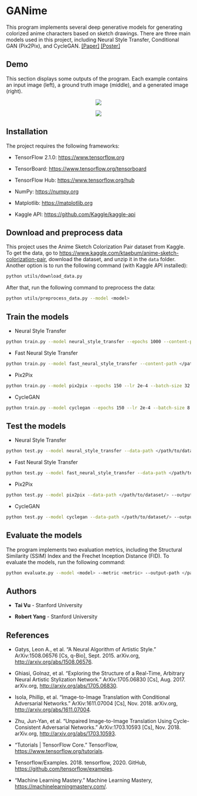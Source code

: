 # GANime

This program implements several deep generative models for generating colorized anime characters based on sketch drawings. There are three main models used in this project, including Neural Style Transfer, Conditional GAN (Pix2Pix), and CycleGAN. [[Paper]](https://drive.google.com/file/d/1lubQpV6RLaykZOroFpk6AMrSW5djzTIO/view?usp=sharing) [[Poster]](https://drive.google.com/file/d/1EpBrz6kuhmAfMsv6CDTD0tgZkV2ah-60/view?usp=sharing)

## Demo

This section displays some outputs of the program. Each example contains an input image (left), a ground truth image (middle), and a generated image (right).

<p align="center">
  <img src="https://user-images.githubusercontent.com/46636857/77137430-806a8e80-6aa0-11ea-8cd8-56d17de21835.png">
</p>

<p align="center">
  <img src="https://user-images.githubusercontent.com/46636857/77137442-92e4c800-6aa0-11ea-8fb3-133146c1b32a.png">
</p>

## Installation

The project requires the following frameworks:

- TensorFlow 2.1.0: https://www.tensorflow.org

- TensorBoard: https://www.tensorflow.org/tensorboard

- TensorFlow Hub: https://www.tensorflow.org/hub

- NumPy: https://numpy.org

- Matplotlib: https://matplotlib.org

- Kaggle API: https://github.com/Kaggle/kaggle-api

## Download and preprocess data

This project uses the Anime Sketch Colorization Pair dataset from Kaggle. To get the data, go to https://www.kaggle.com/ktaebum/anime-sketch-colorization-pair, download the dataset, and unzip it in the ```data``` folder. Another option is to run the following command (with Kaggle API installed):

```bash
python utils/download_data.py
```

After that, run the following command to preprocess the data:

```bash
python utils/preprocess_data.py --model <model>
```

## Train the models

- Neural Style Transfer

```bash
python train.py --model neural_style_transfer --epochs 1000 --content-path </path/to/content/image/>  --style-path </path/to/style/image/> --output-path </path/to/output/image/>
```

- Fast Neural Style Transfer

```bash
python train.py --model fast_neural_style_transfer --content-path </path/to/content/image/>  --style-path </path/to/style/image/> --output-path </path/to/output/image/>
```

- Pix2Pix

```bash
python train.py --model pix2pix --epochs 150 --lr 2e-4 --batch-size 32 --data-path </path/to/dataset/> --resume --output-path </path/to/outputs/> --checkpoint-path </path/to/checkpoints/>
```

- CycleGAN

```bash
python train.py --model cyclegan --epochs 150 --lr 2e-4 --batch-size 8 --data-path </path/to/dataset/> --resume --output-path </path/to/outputs/> --checkpoint-path </path/to/checkpoints/>
```

## Test the models

- Neural Style Transfer

```bash
python test.py --model neural_style_transfer --data-path </path/to/dataset/> --output-path </path/to/outputs/>
```

- Fast Neural Style Transfer

```bash
python test.py --model fast_neural_style_transfer --data-path </path/to/dataset/> --output-path </path/to/outputs/>
```

- Pix2Pix

```bash
python test.py --model pix2pix --data-path </path/to/dataset/> --output-path </path/to/outputs/> --checkpoint-path </path/to/checkpoints/>
```

- CycleGAN

```bash
python test.py --model cyclegan --data-path </path/to/dataset/> --output-path </path/to/outputs/> --checkpoint-path </path/to/checkpoints/>
```

## Evaluate the models

The program implements two evaluation metrics, including the Structural Similarity (SSIM) Index and the Frechet Inception Distance (FID). To evaluate the models, run the following command:

```bash
python evaluate.py --model <model> --metric <metric> --output-path </path/to/outputs/>
```

## Authors

* **Tai Vu** - Stanford University

* **Robert Yang** - Stanford University

## References

- Gatys, Leon A., et al. “A Neural Algorithm of Artistic Style.” ArXiv:1508.06576 [Cs, q-Bio], Sept. 2015. arXiv.org, http://arxiv.org/abs/1508.06576.

- Ghiasi, Golnaz, et al. “Exploring the Structure of a Real-Time, Arbitrary Neural Artistic Stylization Network.” ArXiv:1705.06830 [Cs], Aug. 2017. arXiv.org, http://arxiv.org/abs/1705.06830.

- Isola, Phillip, et al. “Image-to-Image Translation with Conditional Adversarial Networks.” ArXiv:1611.07004 [Cs], Nov. 2018. arXiv.org, http://arxiv.org/abs/1611.07004.

- Zhu, Jun-Yan, et al. “Unpaired Image-to-Image Translation Using Cycle-Consistent Adversarial Networks.” ArXiv:1703.10593 [Cs], Nov. 2018. arXiv.org, http://arxiv.org/abs/1703.10593.

- “Tutorials | TensorFlow Core.” TensorFlow, https://www.tensorflow.org/tutorials.

- Tensorflow/Examples. 2018. tensorflow, 2020. GitHub, https://github.com/tensorflow/examples.

- “Machine Learning Mastery.” Machine Learning Mastery, https://machinelearningmastery.com/.




